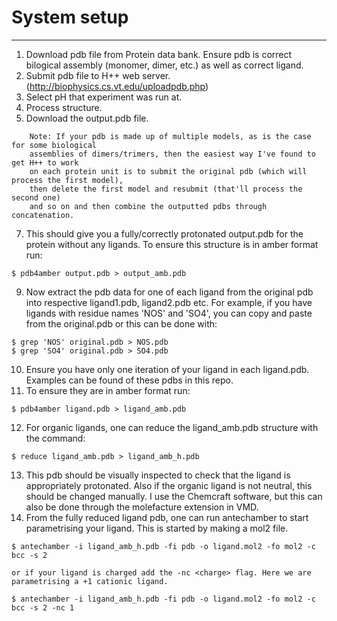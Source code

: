 # System setup
***
1. Download pdb file from Protein data bank. Ensure pdb is correct bilogical assembly (monomer, dimer, etc.) as well as correct ligand. 
2. Submit pdb file to H++ web server. (http://biophysics.cs.vt.edu/uploadpdb.php) 
4. Select pH that experiment was run at.
5. Process structure.
6. Download the output.pdb file.
```
    Note: If your pdb is made up of multiple models, as is the case for some biological 
    assemblies of dimers/trimers, then the easiest way I've found to get H++ to work 
    on each protein unit is to submit the original pdb (which will process the first model), 
    then delete the first model and resubmit (that'll process the second one) 
    and so on and then combine the outputted pdbs through concatenation.
```
7. This should give you a fully/correctly protonated output.pdb for the protein without any ligands. To ensure this structure is in amber format run:
```
$ pdb4amber output.pdb > output_amb.pdb
```
9. Now extract the pdb data for one of each ligand from the original pdb into respective ligand1.pdb, ligand2.pdb etc. For example, if you have ligands with
   residue names 'NOS' and 'SO4', you can copy and paste from the original.pdb or this can be done with:
```
$ grep 'NOS' original.pdb > NOS.pdb
$ grep 'SO4' original.pdb > SO4.pdb
```
10. Ensure you have only one iteration of your ligand in each ligand.pdb. Examples can be found of these pdbs in this repo.
11. To ensure they are in amber format run:
```
$ pdb4amber ligand.pdb > ligand_amb.pdb
```
12. For organic ligands, one can reduce the ligand_amb.pdb structure with the command:
```
$ reduce ligand_amb.pdb > ligand_amb_h.pdb
```
13. This pdb should be visually inspected to check that the ligand is appropriately protonated. Also if the organic ligand is not neutral, this should be changed manually.
    I use the Chemcraft software, but this can also be done through the molefacture extension in VMD.
14. From the fully reduced ligand pdb, one can run antechamber to start parametrising your ligand. This is started by making a mol2 file.
```
$ antechamber -i ligand_amb_h.pdb -fi pdb -o ligand.mol2 -fo mol2 -c bcc -s 2
```

    or if your ligand is charged add the -nc <charge> flag. Here we are parametrising a +1 cationic ligand.

```
$ antechamber -i ligand_amb_h.pdb -fi pdb -o ligand.mol2 -fo mol2 -c bcc -s 2 -nc 1
```
